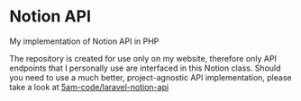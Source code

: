 # Notion API
 My implementation of Notion API in PHP

The repository is created for use only on my website, therefore only API endpoints that I personally use are interfaced in this Notion class. Should you need to use a much better, project-agnostic API implementation, please take a look at [5am-code/laravel-notion-api](https://github.com/5am-code/laravel-notion-api)